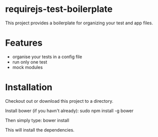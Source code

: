 requirejs-test-boilerplate
====================

This project provides a boilerplate for organizing your test and app files.

Features
====================

* organise your tests in a config file
* run only one test
* mock modules

Installation
====================

Checkout out or download this project to a directory.

Install bower (if you havn't already):
    sudo npm install -g bower
  
Then simply type:
    bower install

This will install the dependencies.
